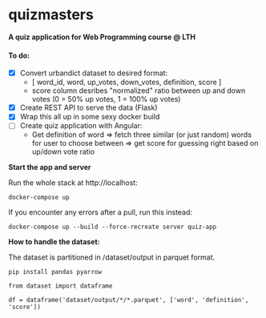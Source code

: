 # quizmasters
**A quiz application for Web Programming course @ LTH**

#### To do:
- [x] Convert urbandict dataset to desired format:
  - [ word_id, word, up_votes, down_votes, definition, score ]
  - score column desribes "normalized" ratio between up and down votes (0 = 50% up votes, 1 = 100% up votes)
- [x] Create REST API to serve the data (Flask)
- [x] Wrap this all up in some sexy docker build
- [ ] Create quiz application with Angular:
  - Get definition of word => fetch three similar (or just random) words for user to choose between => get score for guessing right based on up/down vote ratio

**Start the app and server**

Run the whole stack at http://localhost:

`docker-compose up`

If you encounter any errors after a pull, run this instead:

`docker-compose up --build --force-recreate server quiz-app`


**How to handle the dataset:**

The dataset is partitioned in /dataset/output in parquet format.

`pip install pandas pyarrow`

```
from dataset import dataframe

df = dataframe('dataset/output/*/*.parquet', ['word', 'definition', 'score'])
```
